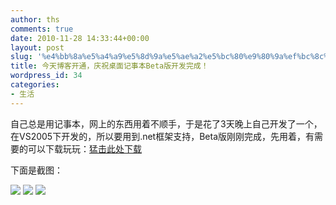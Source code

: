 ```yaml
---
author: ths
comments: true
date: 2010-11-28 14:33:44+00:00
layout: post
slug: '%e4%bb%8a%e5%a4%a9%e5%8d%9a%e5%ae%a2%e5%bc%80%e9%80%9a%ef%bc%8c%e5%ba%86%e7%a5%9d%e6%a1%8c%e9%9d%a2%e8%ae%b0%e4%ba%8b%e6%9c%acbeta%e7%89%88%e5%bc%80%e5%8f%91%e5%ae%8c%e6%88%90%ef%bc%81'
title: 今天博客开通，庆祝桌面记事本Beta版开发完成！
wordpress_id: 34
categories:
- 生活
---
```


自己总是用记事本，网上的东西用着不顺手，于是花了3天晚上自己开发了一个，在VS2005下开发的，所以要用到.net框架支持，Beta版刚刚完成，先用着，有需要的可以下载玩玩：[猛击此处下载](http://cid-78f9778b90303c83.office.live.com/embedicon.aspx/.Public/Reminder.msi)





下面是截图：





﻿[![](http://tonghuashuai.jhost.cn/wp-content/uploads/2.jpg)](http://tonghuashuai.jhost.cn/wp-content/uploads/2.jpg) [![](http://tonghuashuai.jhost.cn/wp-content/uploads/0.jpg)](http://tonghuashuai.jhost.cn/wp-content/uploads/0.jpg) [![](http://www.tonghs.com/wp-content/uploads/2011/03/1.jpg)](http://www.tonghs.com/wp-content/uploads/2011/03/1.jpg)



